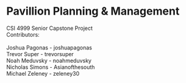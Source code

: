 # Pavillion Planning & Management
CSI 4999 Senior Capstone Project<br>
Contributors:<br>
<br>
Joshua Pagonas - joshuapagonas<br>
Trevor Super - trevorsuper<br>
Noah Meduvsky - noahmeduvsky<br>
Nicholas Simons - Asianofthesouth<br>
Michael Zeleney - zeleney30<br>
